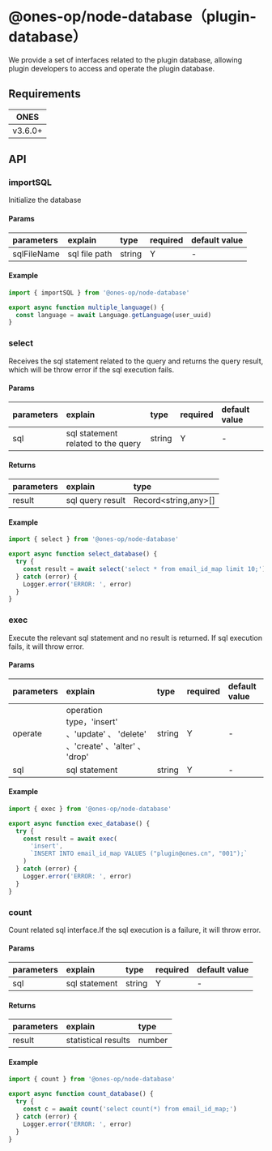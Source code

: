 # @ones-op/node-database（plugin-database）

We provide a set of interfaces related to the plugin database, allowing plugin developers to access and operate the plugin database.

## Requirements

| **ONES** |
| -------- |
| v3.6.0+  |

## API

### importSQL

Initialize the database

#### Params

| parameters  | explain       | type   | required | default value |
| :---------- | :------------ | :----- | :------- | :------------ |
| sqlFileName | sql file path | string | Y        | -             |

#### Example

```javascript
import { importSQL } from '@ones-op/node-database'

export async function multiple_language() {
  const language = await Language.getLanguage(user_uuid)
}
```

### select

Receives the sql statement related to the query and returns the query result, which will be throw error if the sql execution fails.

#### Params

| parameters | explain                            | type   | required | default value |
| :--------- | :--------------------------------- | :----- | :------- | :------------ |
| sql        | sql statement related to the query | string | Y        | -             |

#### Returns

| parameters | explain          | type                 |
| :--------- | :--------------- | :------------------- |
| result     | sql query result | Record<string,any>[] |

#### Example

```javascript
import { select } from '@ones-op/node-database'

export async function select_database() {
  try {
    const result = await select('select * from email_id_map limit 10;')
  } catch (error) {
    Logger.error('ERROR: ', error)
  }
}
```

### exec

Execute the relevant sql statement and no result is returned. If sql execution fails, it will throw error.

#### Params

| parameters | explain                                                                        | type   | required | default value |
| :--------- | :----------------------------------------------------------------------------- | :----- | :------- | :------------ |
| operate    | operation type，'insert' 、'update' 、 'delete' 、'create' 、'alter' 、 'drop' | string | Y        | -             |
| sql        | sql statement                                                                  | string | Y        | -             |

#### Example

```javascript
import { exec } from '@ones-op/node-database'

export async function exec_database() {
  try {
    const result = await exec(
      'insert',
      `INSERT INTO email_id_map VALUES ("plugin@ones.cn", "001");`
    )
  } catch (error) {
    Logger.error('ERROR: ', error)
  }
}
```

### count

Count related sql interface.If the sql execution is a failure, it will throw error.

#### Params

| parameters | explain       | type   | required | default value |
| :--------- | :------------ | :----- | :------- | :------------ |
| sql        | sql statement | string | Y        | -             |

#### Returns

| parameters | explain             | type   |
| :--------- | :------------------ | :----- |
| result     | statistical results | number |

#### Example

```javascript
import { count } from '@ones-op/node-database'

export async function count_database() {
  try {
    const c = await count('select count(*) from email_id_map;')
  } catch (error) {
    Logger.error('ERROR: ', error)
  }
}
```
